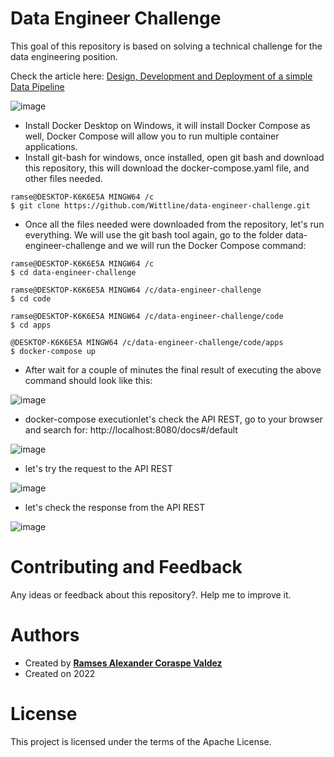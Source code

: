# Data Engineer Challenge

This goal of this repository is based on solving a technical challenge for the data engineering position.

Check the article here:  <a href="https://coraspe-ramses.medium.com/design-development-and-deployment-of-a-simple-data-pipeline-6f1d59d0fd6a/">Design, Development and Deployment of a simple Data Pipeline</a>


![image](https://user-images.githubusercontent.com/8701464/172062180-c90e7f11-ae64-4fd2-9772-8cfd2fb6abf6.png)


- Install Docker Desktop on Windows, it will install Docker Compose as well, Docker Compose will allow you to run multiple container applications.
- Install git-bash for windows, once installed, open git bash and download this repository, this will download the docker-compose.yaml file, and other files needed.


```linux 
ramse@DESKTOP-K6K6E5A MINGW64 /c
$ git clone https://github.com/Wittline/data-engineer-challenge.git
```

- Once all the files needed were downloaded from the repository, let's run everything. We will use the git bash tool again, go to the folder data-engineer-challenge and we will run the Docker Compose command:

```linux 
ramse@DESKTOP-K6K6E5A MINGW64 /c
$ cd data-engineer-challenge
```

```linux 
ramse@DESKTOP-K6K6E5A MINGW64 /c/data-engineer-challenge
$ cd code
```
```linux 
ramse@DESKTOP-K6K6E5A MINGW64 /c/data-engineer-challenge/code
$ cd apps
```

```linux 
@DESKTOP-K6K6E5A MINGW64 /c/data-engineer-challenge/code/apps
$ docker-compose up
```

- After wait for a couple of minutes the final result of executing the above command should look like this:

![image](https://user-images.githubusercontent.com/8701464/172062212-05193fba-d980-4917-9fe1-f1134d72afb8.png)


- docker-compose executionlet's check the API REST, go to your browser and search for: http://localhost:8080/docs#/default

![image](https://user-images.githubusercontent.com/8701464/172062217-9fbd6026-6a49-42fc-bbbb-9efb58743cc9.png)


- let's try the request to the API REST

![image](https://user-images.githubusercontent.com/8701464/172062224-b9ec90bd-8454-4e5a-a4f5-2adc932a41a2.png)


- let's check the response from the API REST

![image](https://user-images.githubusercontent.com/8701464/172062241-8fc66570-9ca8-4ff9-b56e-239fb6eee118.png)

# Contributing and Feedback
Any ideas or feedback about this repository?. Help me to improve it.

# Authors
- Created by <a href="https://twitter.com/RamsesCoraspe"><strong>Ramses Alexander Coraspe Valdez</strong></a>
- Created on 2022

# License
This project is licensed under the terms of the Apache License.



